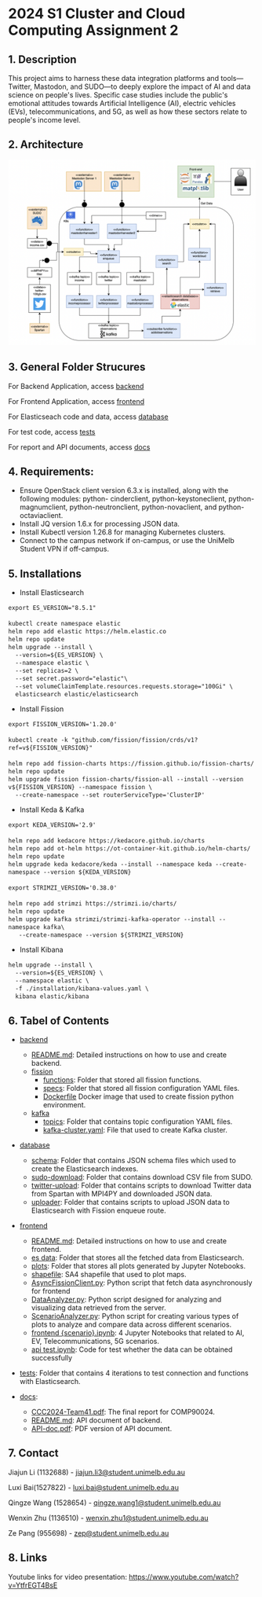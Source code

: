 # 2024 S1 Cluster and Cloud Computing Assignment 2

## 1. Description

This project aims to harness these data integration platforms and tools—Twitter, Mastodon, and SUDO—to deeply explore the impact of AI and data science on people's lives. Specific case studies include the public's emotional attitudes towards Artificial Intelligence (AI), electric vehicles (EVs), telecommunications, and 5G, as well as how these sectors relate to people's income level.

## 2. Architecture

![archi](./img/archi.png)

## 3. General Folder Strucures

For Backend Application, access [backend](#backend)

For Frontend Application, access [frontend](#frontend)

For Elasticseach code and data, access [database](#database)

For test code, access [tests](#tests)

For report and API documents, access [docs](#docs)

## 4. Requirements:

- Ensure OpenStack client version 6.3.x is installed, along with the following modules: python- cinderclient, python-keystoneclient, python-magnumclient, python-neutronclient, python-novaclient, and python-octaviaclient.
- Install JQ version 1.6.x for processing JSON data.
- Install Kubectl version 1.26.8 for managing Kubernetes clusters.
- Connect to the campus network if on-campus, or use the UniMelb Student VPN if off-campus.

## 5. Installations

- Install Elasticsearch

```shell
export ES_VERSION="8.5.1"

kubectl create namespace elastic
helm repo add elastic https://helm.elastic.co
helm repo update
helm upgrade --install \
  --version=${ES_VERSION} \
  --namespace elastic \
  --set replicas=2 \
  --set secret.password="elastic"\
  --set volumeClaimTemplate.resources.requests.storage="100Gi" \
  elasticsearch elastic/elasticsearch
```

- Install Fission

```shell
export FISSION_VERSION='1.20.0'

kubectl create -k "github.com/fission/fission/crds/v1?ref=v${FISSION_VERSION}"

helm repo add fission-charts https://fission.github.io/fission-charts/
helm repo update
helm upgrade fission fission-charts/fission-all --install --version v${FISSION_VERSION} --namespace fission \
  --create-namespace --set routerServiceType='ClusterIP'
```

- Install Keda & Kafka

```shell
export KEDA_VERSION='2.9'

helm repo add kedacore https://kedacore.github.io/charts
helm repo add ot-helm https://ot-container-kit.github.io/helm-charts/
helm repo update
helm upgrade keda kedacore/keda --install --namespace keda --create-namespace --version ${KEDA_VERSION}

export STRIMZI_VERSION='0.38.0'

helm repo add strimzi https://strimzi.io/charts/
helm repo update
helm upgrade kafka strimzi/strimzi-kafka-operator --install --namespace kafka\
   --create-namespace --version ${STRIMZI_VERSION}
```

- Install Kibana

```shell
helm upgrade --install \
  --version=${ES_VERSION} \
  --namespace elastic \
  -f ./installation/kibana-values.yaml \
  kibana elastic/kibana
```

## 6. Tabel of Contents

-  [backend](#)
    -  [README.md](#): Detailed instructions on how to use and create backend.
    -  [fission](#)
        - [functions](#): Folder that stored all fission functions.
        - [specs](#): Folder that stored all fission configuration YAML files.
        - [Dockerfile](#) Docker image that used to create fission python environment.
    -  [kafka](#)
        - [topics](#): Folder that contains topic configuration YAML files.
        - [kafka-cluster.yaml](#): File that used to create Kafka cluster.
    
-  [database](#)
    - [schema](#): Folder that contains JSON schema files which used to create the Elasticsearch
        indexes.
    - [sudo-download](#): Folder that contains download CSV file from SUDO.
    - [twitter-upload](#): Folder that contains scripts to download Twitter data from Spartan with
        MPI4PY and downloaded JSON data.
    - [uploader](#): Folder that contains scripts to upload JSON data to Elasticsearch with Fission
        enqueue route.
-  [frontend](#)
    -  [README.md](#): Detailed instructions on how to use and create frontend.
    -  [es data](#): Folder that stores all the fetched data from Elasticsearch.
    -  [plots](#): Folder that stores all plots generated by Jupyter Notebooks.
    -  [shapefile](#): SA4 shapefile that used to plot maps.
    -  [AsyncFissionClient.py](#): Python script that fetch data asynchronously for frontend
    -  [DataAnalyzer.py](#): Python script designed for analyzing and visualizing data retrieved from
        the server.
    -  [ScenarioAnalyzer.py](#): Python script for creating various types of plots to analyze and
        compare data across different scenarios.
    -  [frontend {scenario}.ipynb](#): 4 Jupyter Notebooks that related to AI, EV, Telecommunications, 5G scenarios.
    -  [api test.ipynb](#): Code for test whether the data can be obtained successfully
    
-  [tests](#): Folder that contains 4 iterations to test connection and functions with Elasticsearch.

-  [docs](#docs):
    - [CCC2024-Team41.pdf](#): The final report for COMP90024.
    - [README.md](#): API document of backend.
    - [API-doc.pdf](#): PDF version of API document.

## 7. Contact 

Jiajun Li (1132688) - jiajun.li3@student.unimelb.edu.au  

Luxi Bai(1527822) - luxi.bai@student.unimelb.edu.au  

Qingze Wang (1528654) - qingze.wang1@student.unimelb.edu.au 

Wenxin Zhu (1136510) - wenxin.zhu1@student.unimelb.edu.au 

Ze Pang (955698) - zep@student.unimelb.edu.au 

## 8. Links

Youtube links for video presentation: https://www.youtube.com/watch?v=YtfrEGT4BsE
